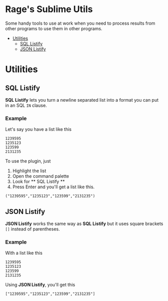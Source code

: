 # Rage's Sublime Utils
Some handy tools to use at work when you need to process results from other programs to use them in other programs.

- [Utilities](#utilities)
    - [SQL Listify](#sql-listify)
    - [JSON Listify](#json-listify)

# Utilities

## SQL Listify
**SQL Listify** lets you turn a newline separated list into a format you can put in an SQL `IN` clause.

### Example
Let's say you have a list like this

```
1239595
1235123
123599
2131235
```

To use the plugin, just

1. Highlight the list
2. Open the command palette
3. Look for ** SQL Listify **
4. Press Enter and you'll get a list like this.

`("1239595","1235123","123599","2131235")`

## JSON Listify
**JSON Listify** works the same way as **SQL Listify** but it uses square brackets `[]` instead of parentheses.

### Example
With a list like this

```
1239595
1235123
123599
2131235
```

Using **JSON Listify**, you'll get this

`["1239595","1235123","123599","2131235"]`
